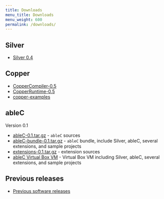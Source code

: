 ```yaml
---
title: Downloads
menu_title: Downloads
menu_weight: 600
permalink: /downloads/
---
```


## Silver

* [Silver 0.4](/downloads/silver-0.4.0.tar.gz)

## Copper

* [CopperCompiler-0.5](/downloads/CopperCompiler-0.5.jar)
* [CopperRuntime-0.5](/downloads/CopperRuntime-0.5.jar)
* [copper-examples](/downloads/copper_examples.tar.gz)

## ableC

Version 0.1

* [ableC-0.1.tar.gz](/downloads/ableC-0.1.tar.gz) - ``ableC`` sources
* [ableC-bundle-0.1.tar.gz](/downloads/ableC-bundle-0.1.tar.gz)  - ``ableC`` bundle, include Silver, ableC, several extensions, and sample projects
* [extensions-0.1.tar.gz](/downloads/extensions-0.1.tar.gz) - extension sources
* [ableC Virtual Box VM](/downloads/ableC_artifact_virtual_box_vm.tar.gz) - Virtual Box VM including Silver, ableC, several extensions, and sample projects


## Previous releases

* [Previous software releases](previous-releases.html)

